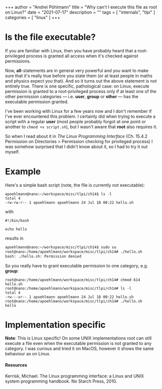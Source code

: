 +++ author = "Andrei Pöhlmann"
title = "Why can't I execute this file as root on Linux?"
date = "2021-07-17"
description = ""
tags = [
"internals",
"tlpi"
]
categories = [
"linux"
]
+++

# Is the file executable?

If you are familiar with Linux, then you have probably heard that a root-privileged process 
is granted all access when it's checked against permissions.

Now, **all**-statements are in general very powerful and you want to make sure that it's really 
true before you state them (or at least people in maths and physics expect you that). And so it turns out the above statement is not entirely true.
 There is one specific, pathological case: on Linux, execute permission is
granted to a root-privileged process only if at least one of the other permission categories &mdash;
i.e. **user**, **group** or **other** &mdash; has the executable permission granted.

I've been working with Linux for a few years now and I don't remember if I've ever encountered this problem. I
certainly did when trying to execute a script with a regular **user** (most people probably forgot
at one point or another to `chmod +x script.sh`), but I wasn't aware that **root** also requires it.

So when I read about it in _The Linux Programming Interface_ (Ch. 15.4.2 Permission on Directories > 
Permission checking for privileged process) I was somehow surprised that I didn't know about it, so
I had to try it out myself.

# Example 

 Here's a simple bash script (note, the file is currently not executable):
```shell script
apoehlmann@nano:~/workspace/misc/tlpi/ch14$ ls -l 
total 4
-rw-rw-r-- 1 apoehlmann apoehlmann 24 Jul 18 00:22 hello.sh
```
with
```shell script
#!/bin/bash

echo hello
```
results in
```bash
apoehlmann@nano:~/workspace/misc/tlpi/ch14$ sudo su
root@nano:/home/apoehlmann/workspace/misc/tlpi/ch14# ./hello.sh
bash: ./hello.sh: Permission denied
```

So you really have to grant executable permission to one category, e.g. **group**:

```shell script
root@nano:/home/apoehlmann/workspace/misc/tlpi/ch14# chmod 614 hello.sh 
root@nano:/home/apoehlmann/workspace/misc/tlpi/ch14# ls -l
total 4
-rw---xr-- 1 apoehlmann apoehlmann 24 Jul 18 00:22 hello.sh
root@nano:/home/apoehlmann/workspace/misc/tlpi/ch14# ./hello.sh 
hello
```

# Implementation specific

**Note**: This is Linux specific! On some UNIX implementations root can still execute a file even when
the executable permission is not granted to any category. I was curious and tried it on MacOS, however 
it shows the same behaviour as on Linux.

#### Resources

Kerrisk, Michael. The Linux programming interface: a Linux and UNIX system programming handbook. No Starch Press, 2010.